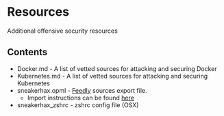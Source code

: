 # Resources

Additional offensive security resources 

## Contents

* Docker.md - A list of vetted sources for attacking and securing Docker
* Kubernetes.md - A list of vetted sources for attacking and securing Kubernetes
* sneakerhax.opml - [Feedly](https://feedly.com/) sources export file.
  * Import instructions can be found [here](https://blog.feedly.com/opml/)
* sneakerhax_zshrc - zshrc config file (OSX)

